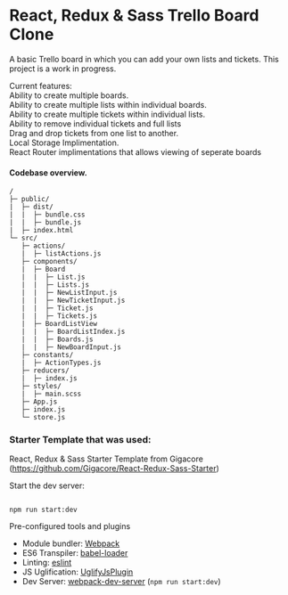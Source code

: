 # React, Redux & Sass Trello Board Clone

A basic Trello board in which you can add your own lists and tickets. 
This project is a work in progress.

Current features: <br />
Ability to create multiple boards.<br />
Ability to create multiple lists within individual boards.<br />
Ability to create multiple tickets within individual lists.<br />
Ability to remove individual tickets and full lists<br />
Drag and drop tickets from one list to another.<br />
Local Storage Implimentation.<br />
React Router implimentations that allows viewing of seperate boards




#### Codebase overview.

```
/
├─ public/
|  ├─ dist/
|  |  ├─ bundle.css   
|  |  ├─ bundle.js    
|  ├─ index.html        
└─ src/
   ├─ actions/             
   |  ├─ listActions.js
   ├─ components/       
   |  ├─ Board
   |  |  ├─ List.js
   |  |  ├─ Lists.js
   |  |  ├─ NewListInput.js
   |  |  ├─ NewTicketInput.js
   |  |  ├─ Ticket.js
   |  |  ├─ Tickets.js
   |  ├─ BoardListView
   |  |  ├─ BoardListIndex.js
   |  |  ├─ Boards.js
   |  |  ├─ NewBoardInput.js
   ├─ constants/         
   |  ├─ ActionTypes.js
   ├─ reducers/ 
   |  ├─ index.js             
   ├─ styles/                
   |  ├─ main.scss
   ├─ App.js                  
   ├─ index.js               
   └─ store.js               
```

### Starter Template that was used:

React, Redux & Sass Starter Template from Gigacore  (https://github.com/Gigacore/React-Redux-Sass-Starter)

Start the dev server:
```

npm run start:dev

```

Pre-configured tools and plugins

* Module bundler: [Webpack](https://webpack.js.org/)
* ES6 Transpiler: [babel-loader](https://github.com/babel/babel-loader)
* Linting: [eslint](https://eslint.org/)
* JS Uglification: [UglifyJsPlugin](https://webpack.js.org/plugins/uglifyjs-webpack-plugin/)
* Dev Server: [webpack-dev-server](https://github.com/webpack/webpack-dev-server) (```npm run start:dev```)